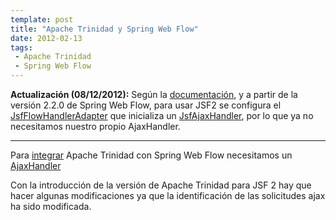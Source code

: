 ```yaml
---
template: post
title: "Apache Trinidad y Spring Web Flow"
date: 2012-02-13
tags:
 - Apache Trinidad
 - Spring Web Flow
---
```


**Actualización (08/12/2012):** Según la [documentación](http://static.springsource.org/spring-webflow/docs/2.3.0.RELEASE/spring-webflow-reference/htmlsingle/spring-webflow-reference.html#spring-faces-webflow-config-jsf2), y a partir de la versión 2.2.0 de Spring Web Flow, para usar JSF2 se configura el [JsfFlowHandlerAdapter](http://static.springsource.org/spring-webflow/docs/2.3.x/javadoc-api/org/springframework/faces/webflow/JsfFlowHandlerAdapter.html) que inicializa un [JsfAjaxHandler](http://static.springsource.org/spring-webflow/docs/2.3.x/javadoc-api/org/springframework/faces/webflow/JsfAjaxHandler.html), por lo que ya no necesitamos nuestro propio AjaxHandler.

-----

Para [integrar](http://static.springsource.org/spring-webflow/docs/2.3.x/spring-webflow-reference/html/ch13s13.html) Apache Trinidad con Spring Web Flow necesitamos un [AjaxHandler](http://jira.springsource.org/browse/SWF-1160)

Con la introducción de la versión de Apache Trinidad para JSF 2 hay que hacer algunas modificaciones ya que la identificación de las solicitudes ajax ha sido modificada.

<script src="https://gist.github.com/msosvi/1820713.js">
</script>
